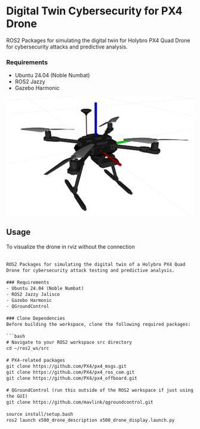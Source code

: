 # Digital Twin Cybersecurity for PX4 Drone

ROS2 Packages for simulating the digital twin for Holybro PX4 Quad Drone for cybersecurity attacks and predictive analysis.

### Requirements
- Ubuntu 24.04 (Noble Numbat)
- ROS2 Jazzy
- Gazebo Harmonic

![px4 drone rviz](./images/px4_drone_rviz.png)

## Usage
To visualize the drone in rviz without the connection
```# Digital Twin Cybersecurity for PX4 Drone

ROS2 Packages for simulating the digital twin of a Holybro PX4 Quad Drone for cybersecurity attack testing and predictive analysis.

### Requirements
- Ubuntu 24.04 (Noble Numbat)
- ROS2 Jazzy Jalisco
- Gazebo Harmonic
- QGroundControl

### Clone Dependencies
Before building the workspace, clone the following required packages:

```bash
# Navigate to your ROS2 workspace src directory
cd ~/ros2_ws/src

# PX4-related packages
git clone https://github.com/PX4/px4_msgs.git
git clone https://github.com/PX4/px4_ros_com.git
git clone https://github.com/PX4/px4_offboard.git

# QGroundControl (run this outside of the ROS2 workspace if just using the GUI)
git clone https://github.com/mavlink/qgroundcontrol.git

source install/setup.bash
ros2 launch x500_drone_description x500_drone_display.launch.py
```
